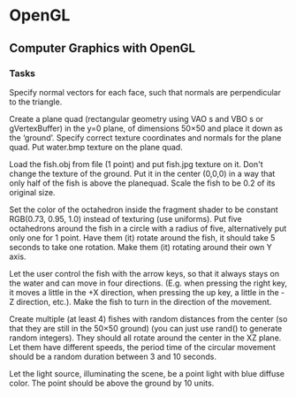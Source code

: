 # OpenGL
## Computer Graphics with OpenGL

### Tasks

Specify normal vectors for each face, such that normals are perpendicular to the triangle.

Create a plane quad (rectangular geometry using VAO s and VBO s or gVertexBuffer) in
the y=0 plane, of dimensions 50×50 and place it down as the ‘ground’. Specify correct
texture coordinates and normals for the plane quad. Put water.bmp texture on
the plane quad.

Load the fish.obj from file (1 point) and put fish.jpg texture on it. Don't change
the texture of the ground. Put it in the center (0,0,0) in a way that only half of the fish is above
the planequad. Scale the fish to be 0.2 of its original size.

Set the color of the octahedron inside the fragment shader to be constant RGB(0.73, 0.95,
1.0) instead of texturing (use uniforms). Put five octahedrons around the fish in a circle
with a radius of five, alternatively put only one for 1 point. Have them (it) rotate
around the fish, it should take 5 seconds to take one rotation. Make them (it)
rotating around their own Y axis.

Let the user control the fish with the arrow keys, so that it always stays on the water and
can move in four directions. (E.g. when pressing the right key, it moves a little in the +X
direction, when pressing the up key, a little in the -Z direction, etc.). Make the fish to
turn in the direction of the movement.

Create multiple (at least 4) fishes with random distances from the center (so that they are
still in the 50×50 ground) (you can just use rand() to generate random integers). They
should all rotate around the center in the XZ plane. Let them have different speeds, the
period time of the circular movement should be a random duration between 3 and 10 seconds.

Let the light source, illuminating the scene, be a point light with blue diffuse color. The
point should be above the ground by 10 units.
